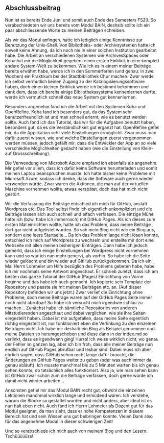 Abschlussbeitrag 
---

Nun ist es bereits Ende Juni und somit auch Ende des Semesters FS20. So verabschiedeten wir uns bereits vom Modul BAIN, deshalb sollte ich ein paar abschliessende Worte zu meinen Beiträgen schreiben. 

Als wir das Modul anfingen, hatte ich lediglich einige Kenntnisse zur Benutzung der Unix-Shell. Von Bibliotheks- oder Archivsystemen hatte ich soweit keine Ahnung, da ich noch nie in einer solchen Institution gearbeitet habe. Die Arbeit an verschiedenen Systemen wie ArchivesSpaces oder Koha hat mir die Möglichkeit gegeben, einen ersten Einblick in eine komplett andere System-Welt zu bekommen. Wie ich es in einem meiner Beiträge bereits erwähnt habe, werde ich in den Sommerferien (und genau: in zwei Wochen) ein Praktikum bei der Stadtbibliothek Chur machen. Zwar werde ich selbst vermutlich keinen Zugang zu der Katalogisierungssoftware haben, doch einen kleinen Einblick werde ich bestimmt bekommen und dank dem, dass ich bereits einige Bibliothekssysteme kennenlernen durfte, werde ich vermutlich schnell das neue System gut kennenlernen. 

Besonders angenehm fand ich die Arbeit mit den Systemen Koha und OpenRefine. Koha fand ich besonders gut, da das System sehr benutzerfreundlich ist und man schnell erlernt, wie es benutzt werden sollte. Auch fand ich das Tutorial, das wir für die Aufgaben benutzt haben, besonders gut, da es die Verständlichkeit gut ergänzt hat. OpenRefine gefiel mir, da die Applikation sehr viele Einstellungen ermöglicht. Zwar muss man dafür zuerst wissen, wie und welche Einstellungen zuerst vorgenommen werden müssen, jedoch gefällt mir, dass die Entwickler der App an so viele verschiedne Möglichkeiten gedacht haben (wie die Einstellung von Klein- auf Grossschreibung). 

Die Verwendung von Microsoft Azure empfand ich ebenfalls als angenehm. Mir gefiel vor allem, dass ich dafür keine Software herunterladen und somit meinen Laptop beanspruchen musste. Ich hatte bisher keine Probleme mit Microsoft Azure, sodass ich denke, dass die Software auch gerne wieder verwenden würde. Zwar waren die Aktionen, die man auf der virtuellen Maschine vornehmen wollte, etwas verspätet, doch das hat mich nicht gestört. 

Wir die Verfassung der Beiträge entschied ich mich für GitHub, anstatt Wordpress etc. Das Tool selbst finde ich eigentlich unkompliziert und die Beiträge lassen sich auch schnell und eifach verfassen. Die einzige Mühe hatte ich (bzw. habe ich immernoch) mit GitHub Pages. Als ich dieses zum ersten Mal einrichten wollte, hatte ich das Problem, dass meine Beiträge dort gar nicht aufgelistet wurden. So sah mein Blog nicht wie ein Blog aus, sondern eine leere Startseite... Da ich das Problem lange nicht lösen konnte, entschied ich mich auf Wordpress zu wechseln und erstellte mir dort eine Webseite mit allen meinen bisherigen Einträgen. Dann habe ich jedoch gemerkt, dass ich einige Einstellungen bei Wordpress nicht vornehmen kann und so war ich nun mehr genervt, als vorhin. So habe ich die Seite wieder gelöscht und bin wieder auf GitHub zurückgekommen. Da ich ein Mal Herrn Lohmeier um Hilfe bezüglich des Problems gebeten habe, habe ich mir nochmals seine Antwort angeschaut. Er schrieb zuletzt, dass ich am besten das ganze Tutorial der GitHub (Pages) Einrichtung von Vorne beginne und das habe ich auch gemacht. Ich kopierte sein Template der Repository und passte sie mit meinen Beiträgen etc. an. (Auf dieser Repository befinden wir uns jetzt.) Zwar verlief die Einrichtung ohne Probleme, doch meine Beiträge waren auf der GitHub Pages Seite immer noch nicht abrufbar! So habe ich versucht mich irgendwie schlau zu machen... 
Zunächst habe ich sämtliche Repositories von anderen Mitstudierenden angeschaut und dabei verglichen, wie sie ihre Seiten eingestellt haben. Dabei ist mir aufgefallen, dass meine Seite eigentlich richtig eingestellt ist, nur funktioniert eben die Verlinkung zu den einzelnen Beiträgen nicht. Ich habe mir deshalb ein Blog als Beispiel genommen und meine Dateien so herumgeschoben und diese dann in der index.md so verlinkt, dass es irgendwann ging! Hurra! Ich weiss wirklich nicht, wo genau der Fehler im ganzen lag, aber ich bin froh, dass alle meiner Beiträge nun endlich auf GitHub Pages abrufbar und lesbar sind! 
Dabei muss ich aber ehrlich sagen, dass GitHub schon recht lange dafür braucht, die Änderungen an GitHub Pages weiter zu geben (oder was auch immer da genau abläuft). Ich musste manchmal bis zu 5 Minuten warten bis ich genau sehen konnte, ob tatsächlich alles funktioniert.
Also ja, wie man sehen kann ist GitHub zwar schön zum die Beiträge verfassen, doch gerne würde ich damit nicht wieder arbeiten... 

Ansonsten gefiel mir das Modul BAIN recht gut, obwohl die einzelnen Lektionen manchmal wirklich lange und ermüdend waren. Ich verstehe, warum die Blöcke so gestaltet wurden und nicht anders, aber ideal ist es nun halt eben nicht. Auch fand ich Herrn Lohmeier als Dozent gut für das Modul geeignet, da man sieht, dass er hohe Kompetenzen in diesem Bereich hat und sein Wissen uns gut beibringen konnte. Vielen Dank also für das angenehme Modul in dieser schwierigen Zeit!

Und so verabschiede ich mich auch von meinem Blog und den Lesern. Tschüüüüüss! 

